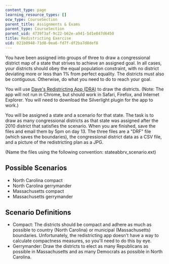 ```yaml
---
content_type: page
learning_resource_types: []
ocw_type: CourseSection
parent_title: Assignments & Exams
parent_type: CourseSection
parent_uid: 4739f3af-9c22-b62e-a941-5d1e047d6450
title: Redistricting Exercise
uid: 021b0948-71d8-0ea6-fd7f-df2ba7d8def8
---
```


You have been assigned into groups of three to draw a congressional district map of a state that strives to achieve an assigned goal. In all cases, your districts should obey the equal population constraint, with no district deviating more or less than 1% from perfect equality. The districts must also be contiguous. Otherwise, do what you need to do to reach your goal.

You will use [Dave's Redistricting App (DRA)](http://gardow.com/davebradlee/redistricting/launchapp.html) to draw the districts. (Note: The app will not run in Chrome, but should work in Safari, Firefox, and Internet Explorer. You will need to download the Silverlight plugin for the app to work.)

You will be assigned a state and a scenario for that state. The task is to draw as many congressional districts as that state was assigned after the 2010 district that satisfies the scenario. When you are finished, save the files and email them by 5pm on day 13. The three files are a "DRF" file (which saves the boundaries), the congressional district data as a CSV file, and a picture of the redistricting plan as a JPG.

(Name the files using the following convention: stateabbrv\_scenario.ext)

Possible Scenarios
------------------

*   North Carolina compact
*   North Carolina gerrymander
*   Massachusetts compact
*   Massachusetts gerrymander

Scenario Definitions
--------------------

*   Compact: The districts should be compact and adhere as much as possible to country (North Carolina) or municipal (Massachusetts) boundaries. Unfortunately, the redistricting app doesn't have a way to calculate compactness measures, so you'll need to do this by eye.
*   Gerrymander: Draw the districts to elect as many Republicans as possible in Massachusetts and as many Democrats as possible in North Carolina.